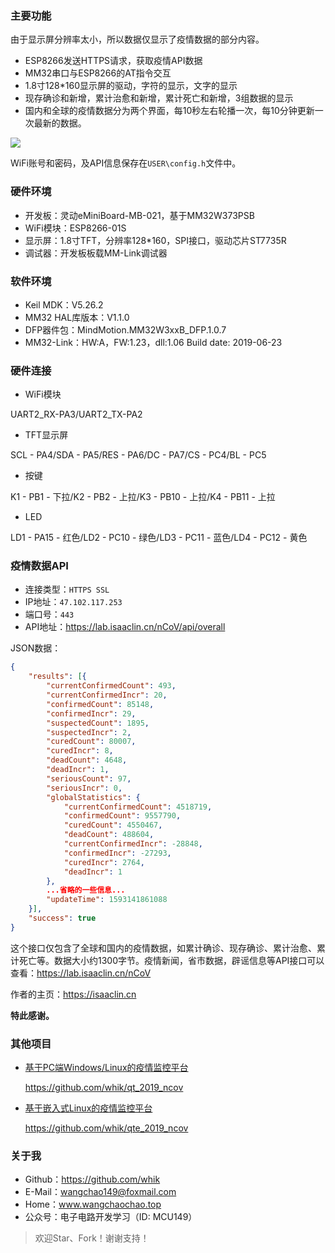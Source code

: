 ### 主要功能

由于显示屏分辨率太小，所以数据仅显示了疫情数据的部分内容。

- ESP8266发送HTTPS请求，获取疫情API数据
- MM32串口与ESP8266的AT指令交互
- 1.8寸128*160显示屏的驱动，字符的显示，文字的显示
- 现存确诊和新增，累计治愈和新增，累计死亡和新增，3组数据的显示
- 国内和全球的疫情数据分为两个界面，每10秒左右轮播一次，每10分钟更新一次最新的数据。

![](https://wcc-blog.oss-cn-beijing.aliyuncs.com/img/200626/global.jpg)

WiFi账号和密码，及API信息保存在`USER\config.h`文件中。

### 硬件环境

- 开发板：灵动eMiniBoard-MB-021，基于MM32W373PSB
- WiFi模块：ESP8266-01S
- 显示屏：1.8寸TFT，分辨率128*160，SPI接口，驱动芯片ST7735R
- 调试器：开发板板载MM-Link调试器

### 软件环境

- Keil MDK：V5.26.2
- MM32 HAL库版本：V1.1.0
- DFP器件包：MindMotion.MM32W3xxB_DFP.1.0.7
- MM32-Link：HW:A，FW:1.23，dll:1.06  Build date: 2019-06-23

### 硬件连接

- WiFi模块

UART2_RX-PA3/UART2_TX-PA2

- TFT显示屏

SCL - PA4/SDA - PA5/RES - PA6/DC  - PA7/CS  - PC4/BL  - PC5

- 按键

K1 - PB1 - 下拉/K2 - PB2 - 上拉/K3 - PB10 - 上拉/K4 - PB11 - 上拉

- LED

LD1 - PA15 - 红色/LD2 - PC10 - 绿色/LD3 - PC11 - 蓝色/LD4 - PC12 - 黄色

### 疫情数据API

- 连接类型：`HTTPS SSL`
- IP地址：`47.102.117.253`
- 端口号：`443`
- API地址：https://lab.isaaclin.cn/nCoV/api/overall

JSON数据：

```JSON
{
	"results": [{
		"currentConfirmedCount": 493,
		"currentConfirmedIncr": 20,
		"confirmedCount": 85148,
		"confirmedIncr": 29,
		"suspectedCount": 1895,
		"suspectedIncr": 2,
		"curedCount": 80007,
		"curedIncr": 8,
		"deadCount": 4648,
		"deadIncr": 1,
		"seriousCount": 97,
		"seriousIncr": 0,
		"globalStatistics": {
			"currentConfirmedCount": 4518719,
			"confirmedCount": 9557790,
			"curedCount": 4550467,
			"deadCount": 488604,
			"currentConfirmedIncr": -28848,
			"confirmedIncr": -27293,
			"curedIncr": 2764,
			"deadIncr": 1
		},
        ...省略的一些信息...
		"updateTime": 1593141861088
	}],
	"success": true
}
```

这个接口仅包含了全球和国内的疫情数据，如累计确诊、现存确诊、累计治愈、累计死亡等。数据大小约1300字节。疫情新闻，省市数据，辟谣信息等API接口可以查看：https://lab.isaaclin.cn/nCoV

作者的主页：https://isaaclin.cn

**特此感谢。**

### 其他项目

- [基于PC端Windows/Linux的疫情监控平台](http://www.wangchaochao.top/2020/02/15/qt-ncov-2/)

  https://github.com/whik/qt_2019_ncov

- [基于嵌入式Linux的疫情监控平台](http://www.wangchaochao.top/2020/03/22/YA157C-4-Functional-interface-redesign/)

  https://github.com/whik/qte_2019_ncov

### 关于我

- Github：https://github.com/whik
- E-Mail：wangchao149@foxmail.com
- Home：www.wangchaochao.top
- 公众号：电子电路开发学习（ID: MCU149）


> 欢迎Star、Fork！谢谢支持！

